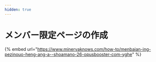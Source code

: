```yaml
---
hidden: true
---
```


# メンバー限定ページの作成

{% embed url="https://www.minervaknows.com/how-to/menbaian-ing-pezinouo-heng-ang-a--shoamano-26-opusbooster-com-yghe" %}
